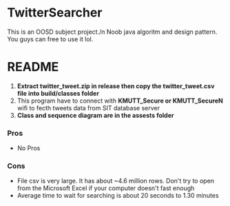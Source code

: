 # TwitterSearcher
This is an OOSD subject project./n
Noob java algoritm and design pattern.
You guys can free to use it lol.

# README
1) **Extract twitter_tweet.zip in release then copy the twitter_tweet.csv file into build/classes folder**
2) This program have to connect with **KMUTT_Secure or KMUTT_SecureN** wifi to fecth tweets data from SIT database server
3) **Class and sequence diagram are in the assests folder**

### Pros
- No Pros

### Cons
- File csv is very large. It has about ~4.6 million rows. Don't try to open from the Microsoft Excel if your computer doesn't fast enough
- Average time to wait for searching is about 20 seconds to 1.30 minutes 
